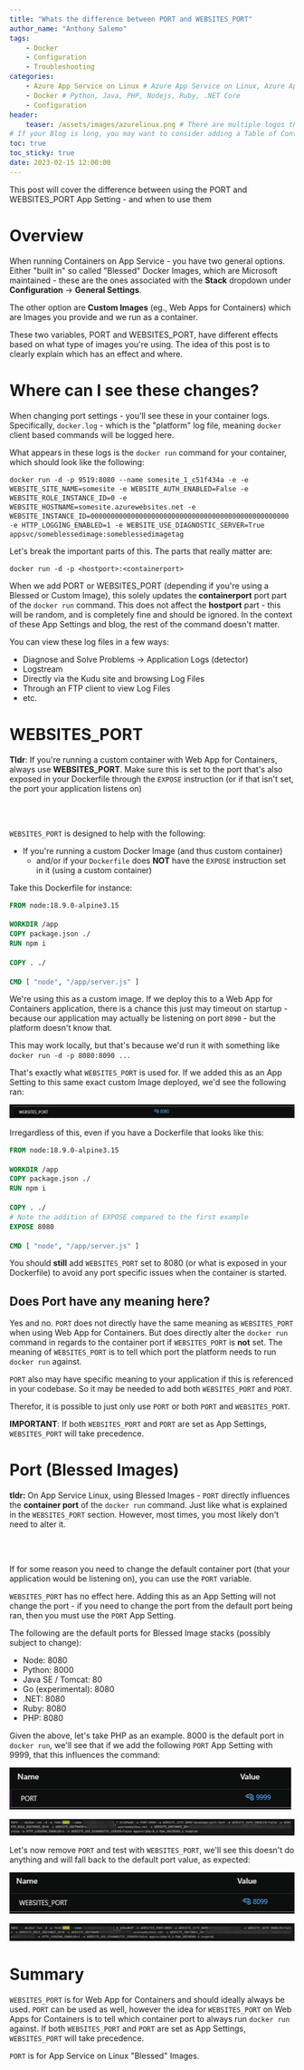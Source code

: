 ```yaml
---
title: "Whats the difference between PORT and WEBSITES_PORT"
author_name: "Anthony Salemo"
tags:
    - Docker
    - Configuration
    - Troubleshooting
categories:
    - Azure App Service on Linux # Azure App Service on Linux, Azure App Service on Windows, Function App, Azure VM, Azure SDK
    - Docker # Python, Java, PHP, Nodejs, Ruby, .NET Core
    - Configuration 
header:
    teaser: /assets/images/azurelinux.png # There are multiple logos that can be used in "/assets/images" if you choose to add one.
# If your Blog is long, you may want to consider adding a Table of Contents by adding the following two settings.
toc: true
toc_sticky: true
date: 2023-02-15 12:00:00
---
```


This post will cover the difference between using the PORT and WEBSITES_PORT App Setting - and when to use them

# Overview
When running Containers on App Service - you have two general options. Either "built in" so called "Blessed" Docker Images, which are Microsoft maintained - these are the ones associated with the **Stack** dropdown under **Configuration** -> **General Settings**.

The other option are **Custom Images** (eg., Web Apps for Containers) which are Images you provide and we run as a container.

These two variables, PORT and WEBSITES_PORT, have different effects based on what type of images you're using. The idea of this post is to clearly explain which has an effect and where.

# Where can I see these changes?
When changing port settings - you'll see these in your container logs. Specifically, `docker.log` - which is the "platform" log file, meaning `docker` client based commands will be logged here. 

What appears in these logs is the `docker run` command for your container, which should look like the following:

```
docker run -d -p 9519:8080 --name somesite_1_c51f434a -e -e WEBSITE_SITE_NAME=somesite -e WEBSITE_AUTH_ENABLED=False -e WEBSITE_ROLE_INSTANCE_ID=0 -e WEBSITE_HOSTNAME=somesite.azurewebsites.net -e WEBSITE_INSTANCE_ID=0000000000000000000000000000000000000000000000000 -e HTTP_LOGGING_ENABLED=1 -e WEBSITE_USE_DIAGNOSTIC_SERVER=True appsvc/someblessedimage:someblessedimagetag
```

Let's break the important parts of this. The parts that really matter are:

```
docker run -d -p <hostport>:<containerport>
```

When we add PORT or WEBSITES_PORT (depending if you're using a Blessed or Custom Image), this solely updates the **containerport** port part of the `docker run` command. This does not affect the **hostport** part - this will be random, and is completely fine and should be ignored. In the context of these App Settings and blog, the rest of the command doesn't matter. 

You can view these log files in a few ways:
- Diagnose and Solve Problems -> Application Logs (detector)
- Logstream
- Directly via the Kudu site and browsing Log Files
- Through an FTP client to view Log Files
- etc.

# WEBSITES_PORT
**Tldr**: If you're running a custom container with Web App for Containers, always use **WEBSITES_PORT**. Make sure this is set to the port that's also exposed in your Dockerfile through the `EXPOSE` instruction (or if that isn't set, the port your application listens on)

<br>
<br>

`WEBSITES_PORT` is designed to help with the following:
- If you're running a custom Docker Image (and thus custom container)
    - and/or if your `Dockerfile` does **NOT** have the `EXPOSE` instruction set in it (using a custom container)

Take this Dockerfile for instance:

```Dockerfile
FROM node:18.9.0-alpine3.15

WORKDIR /app
COPY package.json ./
RUN npm i

COPY . ./

CMD [ "node", "/app/server.js" ]
```

We're using this as a custom image. If we deploy this to a Web App for Containers application, there is a chance this just may timeout on startup - because our application may actually be listening on port `8090` - but the platform doesn't know that. 

This may work locally, but that's because we'd run it with something like `docker run -d -p 8080:8090 ...`

That's exactly what `WEBSITES_PORT` is used for. If we added this as an App Setting to this same exact custom Image deployed, we'd see the following ran:

![WEBSITES_PORT](/media/2023/02/azure-oss-blog-port-websites-port-1.png)

Irregardless of this, even if you have a Dockerfile that looks like this:

```Dockerfile
FROM node:18.9.0-alpine3.15

WORKDIR /app
COPY package.json ./
RUN npm i

COPY . ./
# Note the addition of EXPOSE compared to the first example
EXPOSE 8080

CMD [ "node", "/app/server.js" ]
```

You should **still** add `WEBSITES_PORT` set to 8080 (or what is exposed in your Dockerfile) to avoid any port specific issues when the container is started.


## Does Port have any meaning here?
Yes and no. `PORT` does not directly have the same meaning as `WEBSITES_PORT` when using Web App for Containers. But does directly alter the `docker run` command in regards to the container port if `WEBSITES_PORT` is **not** set. The meaning of `WEBSITES_PORT` is to tell which port the platform needs to run `docker run` against. 

`PORT` also may have specific meaning to your application if this is referenced in your codebase. So it may be needed to add both `WEBSITES_PORT` and `PORT`.

Therefor, it is possible to just only use `PORT` or both `PORT` and `WEBSITES_PORT`.

**IMPORTANT**: If both `WEBSITES_PORT` and `PORT` are set as App Settings, `WEBSITES_PORT` will take precedence. 

# Port (Blessed Images)
**tldr:** On App Service Linux, using Blessed Images - `PORT` directly influences the **container port** of the `docker run` command. Just like what is explained in the `WEBSITES_PORT` section. However, most times, you most likely don't need to alter it.

<br>
<br>

If for some reason you need to change the default container port (that your application would be listening on), you can use the `PORT` variable.



`WEBSITES_PORT` has no effect here. Adding this as an App Setting will not change the port - if you need to change the port from the default port being ran, then you must use the `PORT` App Setting.

The following are the default ports for Blessed Image stacks (possibly subject to change):
- Node: 8080
- Python: 8000
- Java SE / Tomcat: 80
- Go (experimental): 8080
- .NET: 8080
- Ruby: 8080
- PHP: 8080

Given the above, let's take PHP as an example. 8000 is the default port in `docker run`, we'll see that if we add the following `PORT` App Setting with 9999, that this influences the command:

![PORT](/media/2023/02/azure-oss-blog-port-websites-port-2.png)

![PORT](/media/2023/02/azure-oss-blog-port-websites-port-3.png)

Let's now remove `PORT` and test with `WEBSITES_PORT`, we'll see this doesn't do anything and will fall back to the default port value, as expected:

![PORT](/media/2023/02/azure-oss-blog-port-websites-port-4.png)

![PORT](/media/2023/02/azure-oss-blog-port-websites-port-5.png)

# Summary
`WEBSITES_PORT` is for Web App for Containers and should ideally always be used. `PORT` can be used as well, however the idea for `WEBSITES_PORT` on Web Apps  for Containers is to tell which container port to always run `docker run` against. If both `WEBSITES_PORT` and `PORT` are set as App Settings, `WEBSITES_PORT` will take precedence. 

`PORT` is for App Service on Linux "Blessed" Images.






